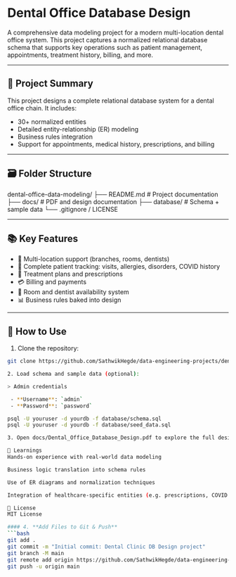 # Dental Office Database Design

A comprehensive data modeling project for a modern multi-location dental office system. This project captures a normalized relational database schema that supports key operations such as patient management, appointments, treatment history, billing, and more.

---

## 🏥 Project Summary

This project designs a complete relational database system for a dental office chain. It includes:

- 30+ normalized entities
- Detailed entity-relationship (ER) modeling
- Business rules integration
- Support for appointments, medical history, prescriptions, and billing

---

## 🗃️ Folder Structure

dental-office-data-modeling/ 
├── README.md # Project documentation 
├── docs/ # PDF and design documentation 
├── database/ # Schema + sample data 
└── .gitignore / LICENSE 


---

## 📚 Key Features

- 📌 Multi-location support (branches, rooms, dentists)
- 🧾 Complete patient tracking: visits, allergies, disorders, COVID history
- 💊 Treatment plans and prescriptions
- 💳 Billing and payments
- 📅 Room and dentist availability system
- 📊 Business rules baked into design

---

## 🔧 How to Use

1. Clone the repository:
```bash
git clone https://github.com/SathwikHegde/data-engineering-projects/dental-office-data-modeling.git

2. Load schema and sample data (optional):

> Admin credentials

 - **Username**: `admin`
 - **Password**: `password`

psql -U youruser -d yourdb -f database/schema.sql
psql -U youruser -d yourdb -f database/seed_data.sql

3. Open docs/Dental_Office_Database_Design.pdf to explore the full design.

🧠 Learnings
Hands-on experience with real-world data modeling

Business logic translation into schema rules

Use of ER diagrams and normalization techniques

Integration of healthcare-specific entities (e.g. prescriptions, COVID history)

📜 License
MIT License

#### 4. **Add Files to Git & Push**
```bash
git add .
git commit -m "Initial commit: Dental Clinic DB Design project"
git branch -M main
git remote add origin https://github.com/SathwikHegde/data-engineering-projects/dental-office-data-modeling.git
git push -u origin main